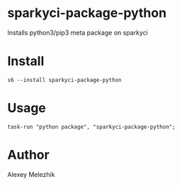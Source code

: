 # sparkyci-package-python

Installs python3/pip3 meta package on sparkyci

# Install

    s6 --install sparkyci-package-python

# Usage

    task-run "python package", "sparkyci-package-python";

# Author

Alexey Melezhik
